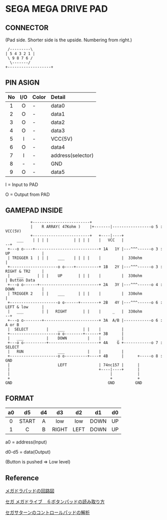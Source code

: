 # SEGA MEGA DRIVE PAD

## CONNECTOR
(Pad side. Shorter side is the upside. Numbering from right.)

```
 /---------\
| 5 4 3 2 1 |
 \ 9 8 7 6 /
  \-------/
+-------------------+
```

## PIN ASIGN

|No|I/O| Color | Detail   |
|:-:|:-:|:-|:-|
| 1| O | -     | data0    |
| 2| O | -     | data1    |
| 3| O | -     | data2    |
| 4| O | -     | data3    |
| 5| I | -     | VCC(5V)  |
| 6| O | -     | data4    |
| 7| I | -     | address(selector)    |
| 8| - | -     | GND      |
| 9| O | -     | data5    |

 I = Input to PAD
 
 O = Output from PAD

## GAMEPAD INSIDE
```
           +-------------------------+
           |    R ARRAY( 47Kohm )    |+-------|-----------------o 5 : VCC(5V)
           +-------------------------+   +----|----+
     ___    | | | |           | | | |    |   VCC   |                                --+
 +---o o----+----------------------------+ 1A   1Y |---^^^------o 3 : UP              |
 | TRIGGER 1  | | |    ___    | | | |    |         |  330ohm                          |
 +---------------------o o----+----------+ 1B   2Y |---^^^------o 3 : RIGHT & TR2     |
 |   ___      | | |    UP       | | |    |         |  330ohm                          | Button Data
 +---o o------+--------------------------+ 2A   3Y |---^^^------o 4 : DOWN            |
 | TRIGGER 2    | |    ___      | | |    |         |  330ohm                          |
 +---------------------o o------+--------+ 2B   4Y |---^^^------o 6 : LEFT & low      |
 |   ___        | |   RIGHT       | |    |     _   |  330ohm                        --+
 +---o o--------+------------------------+ 3A  A/B |------------o 6 : A or B
 |  SELECT        |    ___        | |    |         |
 +---------------------o o--------+------+ 3B      |
 |   ___          |    DOWN         |    |       _ |
 +---o o----------+----------------------+ 4A    G +------------o 7 : SELECT
 |   RUN               ___          |    |         |
 +---------------------o o----------+----+ 4B      |      +-----o 8 : GND
 |                     LEFT              | 74nc157 |      |
 |                                       +----|----+      |
 |                                            |           |
 +                                            +           +
GND                                          GND         GND
```

## FORMAT

|a0| d5 | d4|     d3|   d2|    d1|  d0|
|:-:|:-:|:-:|:-:|:-:|:-:|:-:|
| 0|START| A | low  | low | DOWN | UP |
| 1| C   | B | RIGHT| LEFT| DOWN | UP |

a0 = address(Input)
 
d0-d5 = data(Output)
 
(Button is pushed => Low level)

## Reference
[メガドラパッドの回路図](https://nicotakuya.hatenablog.com/entry/20081029/1225295517)

[セガ メガドライブ　６ボタンパッドの読み取り方](https://applause.elfmimi.jp/md6bpad.html)

[セガサターンのコントロールパッドの解析](http://kaele.com/~kashima/games/saturn.html)
